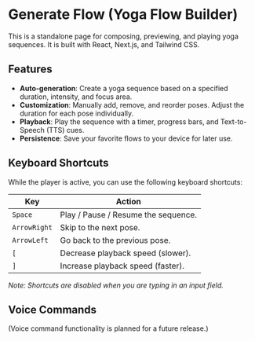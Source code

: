 # Generate Flow (Yoga Flow Builder)

This is a standalone page for composing, previewing, and playing yoga sequences. It is built with React, Next.js, and Tailwind CSS.

## Features

- **Auto-generation**: Create a yoga sequence based on a specified duration, intensity, and focus area.
- **Customization**: Manually add, remove, and reorder poses. Adjust the duration for each pose individually.
- **Playback**: Play the sequence with a timer, progress bars, and Text-to-Speech (TTS) cues.
- **Persistence**: Save your favorite flows to your device for later use.

## Keyboard Shortcuts

While the player is active, you can use the following keyboard shortcuts:

| Key           | Action                               |
|---------------|--------------------------------------|
| `Space`       | Play / Pause / Resume the sequence.  |
| `ArrowRight`  | Skip to the next pose.               |
| `ArrowLeft`   | Go back to the previous pose.        |
| `[`           | Decrease playback speed (slower).    |
| `]`           | Increase playback speed (faster).    |

*Note: Shortcuts are disabled when you are typing in an input field.*

## Voice Commands

(Voice command functionality is planned for a future release.)
